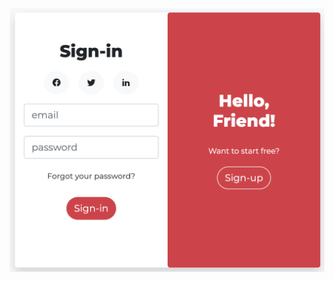 ![LoginForm01](https://github.com/LitoWebs/LoginForm01/blob/e641e1cf259d46ed7edb9770a29848fb70dcbda3/preview.png)
